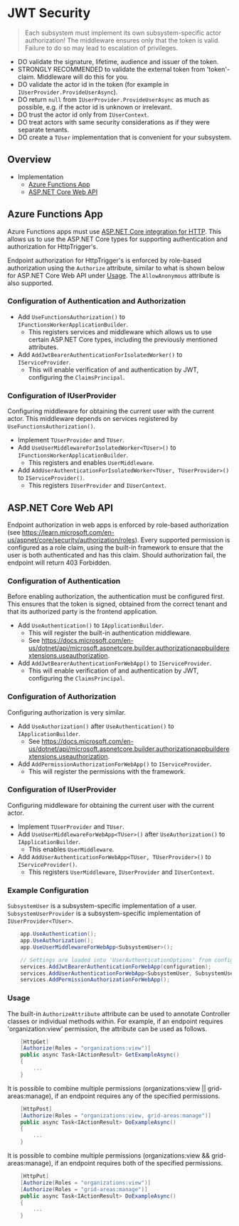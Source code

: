 # JWT Security

> Each subsystem must implement its own subsystem-specific actor authorization! The middleware ensures only that the token is valid. Failure to do so may lead to escalation of privileges.

- DO validate the signature, lifetime, audience and issuer of the token.
- STRONGLY RECOMMENDED to validate the external token from 'token'-claim. Middleware will do this for you.
- DO validate the actor id in the token (for example in `IUserProvider.ProvideUserAsync`).
- DO return `null` from `IUserProvider.ProvideUserAsync` as much as possible, e.g. if the actor id is unknown or irrelevant.
- DO trust the actor id only from `IUserContext`.
- DO treat actors with same security considerations as if they were separate tenants.
- DO create a `TUser` implementation that is convenient for your subsystem.

## Overview

- Implementation
    - [Azure Functions App](#azure-functions-app)
    - [ASP.NET Core Web API](#aspnet-core-web-api)

## Azure Functions App

Azure Functions apps must use [ASP.NET Core integration for HTTP](https://learn.microsoft.com/en-us/azure/azure-functions/dotnet-isolated-process-guide?tabs=windows#aspnet-core-integration). This allows us to use the ASP.NET Core types for supporting authentication and authorization for HttpTrigger's.

Endpoint authorization for HttpTrigger's is enforced by role-based authorization using the `Authorize` attribute, similar to what is shown below for ASP.NET Core Web API under [Usage](#usage). The `AllowAnonymous` attribute is also supported.

### Configuration of Authentication and Authorization

- Add `UseFunctionsAuthorization()` to `IFunctionsWorkerApplicationBuilder`.
    - This registers services and middleware which allows us to use certain ASP.NET Core types, including the previously mentioned attributes.
- Add `AddJwtBearerAuthenticationForIsolatedWorker()` to `IServiceProvider`.
    - This will enable verification of and authentication by JWT, configuring the `ClaimsPrincipal`.

### Configuration of IUserProvider

Configuring middleware for obtaining the current user with the current actor. This middleware depends on services registered by `UseFunctionsAuthorization()`.

- Implement `TUserProvider` and `TUser`.
- Add `UseUserMiddlewareForIsolatedWorker<TUser>()` to `IFunctionsWorkerApplicationBuilder`.
    - This registers and enables `UserMiddleware`.
- Add `AddUserAuthenticationForIsolatedWorker<TUser, TUserProvider>()` to `IServiceProvider()`.
    - This registers `IUserProvider` and `IUserContext`.

## ASP.NET Core Web API

Endpoint authorization in web apps is enforced by role-based authorization (see <https://learn.microsoft.com/en-us/aspnet/core/security/authorization/roles>).
Every supported permission is configured as a role claim, using the built-in framework to ensure that the user is both authenticated and has this claim.
Should authorization fail, the endpoint will return 403 Forbidden.

### Configuration of Authentication

Before enabling authorization, the authentication must be configured first. This ensures that the token is signed, obtained from the correct tenant and that its authorized party is the frontend application.

- Add `UseAuthentication()` to `IApplicationBuilder`.
    - This will register the built-in authentication middleware.
    - See <https://docs.microsoft.com/en-us/dotnet/api/microsoft.aspnetcore.builder.authorizationappbuilderextensions.useauthorization>.
- Add `AddJwtBearerAuthenticationForWebApp()` to `IServiceProvider`.
    - This will enable verification of and authentication by JWT, configuring the `ClaimsPrincipal`.

### Configuration of Authorization

Configuring authorization is very similar.

- Add `UseAuthorization()` after `UseAuthentication()` to `IApplicationBuilder`.
    - See <https://docs.microsoft.com/en-us/dotnet/api/microsoft.aspnetcore.builder.authorizationappbuilderextensions.useauthorization>.
- Add `AddPermissionAuthorizationForWebApp()` to `IServiceProvider`.
    - This will register the permissions with the framework.

### Configuration of IUserProvider

Configuring middleware for obtaining the current user with the current actor.

- Implement `TUserProvider` and `TUser`.
- Add `UseUserMiddlewareForWebApp<TUser>()` after `UseAuthorization()` to `IApplicationBuilder`.
    - This enables `UserMiddleware`.
- Add `AddUserAuthenticationForWebApp<TUser, TUserProvider>()` to `IServiceProvider()`.
    - This registers `UserMiddleware`, `IUserProvider` and `IUserContext`.

### Example Configuration

`SubsystemUser` is a subsystem-specific implementation of a user. `SubsystemUserProvider` is a subsystem-specific implementation of `IUserProvider<TUser>`.

```C#
    app.UseAuthentication();
    app.UseAuthorization();
    app.UseUserMiddlewareForWebApp<SubsystemUser>();

    // Settings are loaded into 'UserAuthenticationOptions' from configuration
    services.AddJwtBearerAuthenticationForWebApp(configuration);
    services.AddUserAuthenticationForWebApp<SubsystemUser, SubsystemUserProvider>();
    services.AddPermissionAuthorizationForWebApp();
```

### Usage

The built-in `AuthorizeAttribute` attribute can be used to annotate Controller classes or individual methods within. For example, if an endpoint requires 'organization:view' permission, the attribute can be used as follows.

```C#
    [HttpGet]
    [Authorize(Roles = "organizations:view")]
    public async Task<IActionResult> GetExampleAsync()
    {
        ...
    }
```

It is possible to combine multiple permissions (organizations:view || grid-areas:manage), if an endpoint requires any of the specified permissions.

```C#
    [HttpPost]
    [Authorize(Roles = "organizations:view, grid-areas:manage")]
    public async Task<IActionResult> DoExampleAsync()
    {
        ...
    }
```

It is possible to combine multiple permissions (organizations:view && grid-areas:manage), if an endpoint requires both of the specified permissions.

```C#
    [HttpPut]
    [Authorize(Roles = "organizations:view")]
    [Authorize(Roles = "grid-areas:manage")]
    public async Task<IActionResult> DoExampleAsync()
    {
        ...
    }
```
